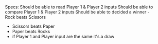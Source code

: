 Specs: 
Should be able to read Player 1 & Player 2 inputs
Should be able to compare Player 1 & Player 2 inputs
Should be able to decided a winner
  -Rock beats Scissors
  - Scissors beats Paper
  - Paper beats Rocks
  - if Player 1 and Player input are the same it's a draw